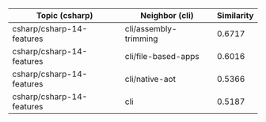 | Topic (csharp) | Neighbor (cli) | Similarity |
|-------------|-------------------|------------|
| csharp/csharp-14-features | cli/assembly-trimming | 0.6717 |
| csharp/csharp-14-features | cli/file-based-apps | 0.6016 |
| csharp/csharp-14-features | cli/native-aot | 0.5366 |
| csharp/csharp-14-features | cli | 0.5187 |
